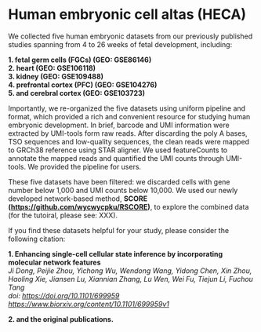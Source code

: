 # Human embryonic cell altas (HECA)

We collected five human embryonic datasets from our previously published studies spanning from 4 to 26 weeks of fetal development, including:

**1. fetal germ cells (FGCs) (GEO: GSE86146)  
2. heart (GEO: GSE106118)  
3. kidney (GEO: GSE109488)  
4. prefrontal cortex (PFC) (GEO: GSE104276)  
5. and cerebral cortex (GEO: GSE103723)**

Importantly, we re-organized the five datasets using uniform pipeline and format, which provided a rich and convenient resource for studying human embryonic development. In brief, barcode and UMI information were extracted by UMI-tools form raw reads. After discarding the poly A bases, TSO sequences and low-quality sequences, the clean reads were mapped to GRCh38 reference using STAR aligner. We used featureCounts to annotate the mapped reads and quantified the UMI counts through UMI-tools. We provided the pipeline for users.

These five datasets have been filtered: we discarded cells with gene number below 1,000 and UMI counts below 10,000. We used our newly developed network-based method, **SCORE (https://github.com/wycwycpku/RSCORE)**, to explore the combined data (for the tutoiral, please see: XXX).

If you find these datasets helpful for your study, please consider the following citation:

**1. Enhancing single-cell cellular state inference by incorporating molecular network features**  
   *Ji Dong, Peijie Zhou, Yichong Wu, Wendong Wang, Yidong Chen, Xin Zhou, Haoling Xie, Jiansen Lu, Xiannian Zhang, Lu Wen, Wei Fu, Tiejun Li, Fuchou Tang  
   doi: https://doi.org/10.1101/699959  
   https://www.biorxiv.org/content/10.1101/699959v1*

**2. and the original publications.**
